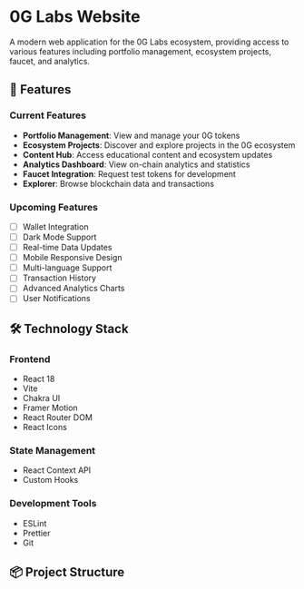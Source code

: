 # 0G Labs Website

A modern web application for the 0G Labs ecosystem, providing access to various features including portfolio management, ecosystem projects, faucet, and analytics.

## 🚀 Features

### Current Features
- **Portfolio Management**: View and manage your 0G tokens
- **Ecosystem Projects**: Discover and explore projects in the 0G ecosystem
- **Content Hub**: Access educational content and ecosystem updates
- **Analytics Dashboard**: View on-chain analytics and statistics
- **Faucet Integration**: Request test tokens for development
- **Explorer**: Browse blockchain data and transactions

### Upcoming Features
- [ ] Wallet Integration
- [ ] Dark Mode Support
- [ ] Real-time Data Updates
- [ ] Mobile Responsive Design
- [ ] Multi-language Support
- [ ] Transaction History
- [ ] Advanced Analytics Charts
- [ ] User Notifications

## 🛠 Technology Stack

### Frontend
- React 18
- Vite
- Chakra UI
- Framer Motion
- React Router DOM
- React Icons

### State Management
- React Context API
- Custom Hooks

### Development Tools
- ESLint
- Prettier
- Git

## 📦 Project Structure
